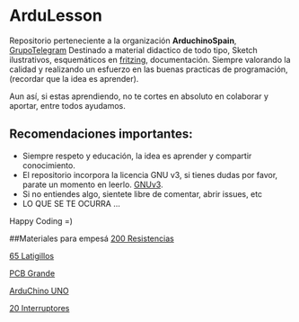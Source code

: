 # ArduLesson

Repositorio perteneciente a la organización **ArduchinoSpain**, [GrupoTelegram](https://telegram.me/joinchat/CmQsYD9kPvxWh4b1PD93ZQ)
Destinado a material didactico de todo tipo, Sketch ilustrativos, esquemáticos en [fritzing](http://fritzing.org/home/), documentación. 
Siempre valorando la calidad y realizando un esfuerzo en las buenas practicas de programación, (recordar que la idea es aprender).

Aun así, si estas aprendiendo, no te cortes en absoluto en colaborar y aportar, entre todos ayudamos.

## Recomendaciones importantes:

- Siempre respeto y educación, la idea es aprender y compartir conocimiento. 
- El repositorio incorpora la licencia GNU v3, si tienes dudas por favor, parate un momento en leerlo. [GNUv3](https://github.com/ArduchinoSpain/ArduLesson/blob/master/LICENSE).
- Si no entiendes algo, sientete libre de comentar, abrir issues, etc
- LO QUE SE TE OCURRA ...

Happy Coding =)

##Materiales para empesá
[200 Resistencias](http://www.ebay.es/itm/KIT-PERSONALIZADO-200-Resistencias-5-1-4w-0-25w-carbon-film-Resistor-kit-/261884095543?hash=item3cf9822c37)

[65 Latigillos](http://www.ebay.es/itm/65Pcs-Male-to-Male-Solderless-Breadboard-Jumper-Cable-Wires-For-Arduino-HYDG-/182056607089?hash=item2a636b5d71)

[PCB Grande](http://www.ebay.es/itm/MB-102-sin-soldadura-MB102-Protoboard-830-Tie-Point-PCB-protoboard-para-Arduino-/191615075548?hash=item2c9d2604dc)

[ArduChino UNO](http://www.ebay.es/itm/ATmega328P-CH340G-UNO-R3-Version-Board-Free-USB-Cable-For-Arduino-OT8G-/351382289123?hash=item51d0043ae3)

[20 Interruptores](http://www.ebay.es/itm/20-X-Micro-conmutador-1-posicion-Pulsador-Electronica-Arduino-Raspberry-/171759133782?hash=item27fda46456)
